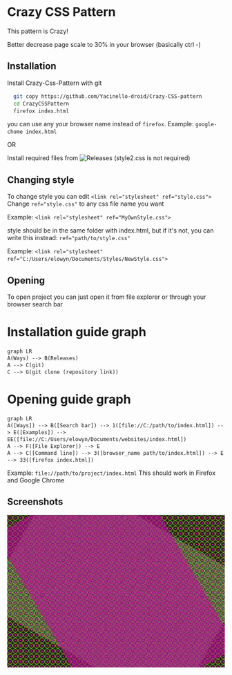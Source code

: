 
# Crazy CSS Pattern

This pattern is Crazy!

Better decrease page scale to 30% in your browser (basically ctrl -)
## Installation

Install Crazy-Css-Pattern with git

```bash
  git copy https://github.com/Yacinello-droid/Crazy-CSS-pattern
  cd CrazyCSSPattern
  firefox index.html
```
you can use any your browser name instead of `firefox`. Example: `google-chome index.html`

OR

Install required files from ![Releases](https://github.com/Yacinello-droid/Crazy-CSS-pattern/releases/) (style2.css is not required)
## Changing style

To change style you can edit `<link rel="stylesheet" ref="style.css">` Change `ref="style.css"` to any css file name you want

Example: `<link rel="stylesheet" ref="MyOwnStyle.css">`

style should be in the same folder with index.html, but if it's not, you can write this instead: `ref="path/to/style.css"`

Example: `<link rel="stylesheet" ref="C:/Users/elowyn/Documents/Styles/NewStyle.css">`


## Opening

To open project you can just open it from file explorer or through your browser search bar

# Installation guide graph

```mermaid
graph LR
A(Ways) --> B(Releases)
A --> C(git)
C --> G(git clone (repository link))
```

# Opening guide graph

```mermaid
graph LR
A([Ways]) --> B([Search bar]) --> 1([file://C:/path/to/index.html]) --> E([Examples]) --> EE([file://C:/Users/elowyn/Documents/websites/index.html])
A --> F([File Explorer]) --> E
A --> C([Command line]) --> 3([browser_name path/to/index.html]) --> E --> 33([firefox index.html])
```

Example: `file://path/to/project/index.html` This should work in Firefox and Google  Chrome
## Screenshots

![App Screenshot](https://github.com/Yacinello-droid/Crazy-CSS-pattern/blob/main/image.png)
